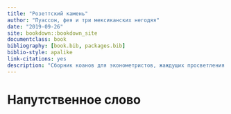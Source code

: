 ```yaml
--- 
title: "Розеттский камень"
author: "Пуассон, фея и три мексиканских негодяя"
date: "2019-09-26"
site: bookdown::bookdown_site
documentclass: book
bibliography: [book.bib, packages.bib]
biblio-style: apalike
link-citations: yes
description: "Сборник коанов для эконометристов, жаждущих просветления."
---
```


# Напутственное слово

<style>
pre.r {
    background-color: #FEF9E7 !important;
}
pre.stata {
    background-color: #BDBDBD !important;
}
pre.python {
    background-color: #FDF2E9 !important;
}
</style> 



